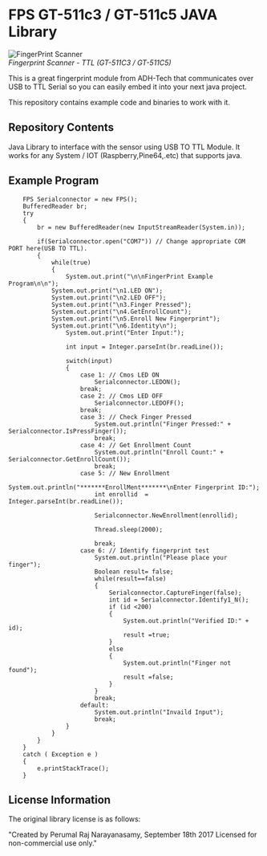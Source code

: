 FPS GT-511c3 / GT-511c5  JAVA Library
=========================
![FingerPrint Scanner](https://dlnmh9ip6v2uc.cloudfront.net/images/products/1/1/7/9/2/11792-01_medium.jpg)  
*Fingerprint Scanner - TTL (GT-511C3 / GT-511C5)*

This is a great fingerprint module from ADH-Tech that communicates over USB to TTL Serial so you can easily embed it into your next java project.

This repository contains example code and binaries to work with it.

Repository Contents
-------------------
Java Library to interface with the sensor using USB TO TTL Module. It works for any System / IOT (Raspberry,Pine64,.etc) that supports java.

Example Program
--------------
        FPS Serialconnector = new FPS();
    	BufferedReader br;
        try
        {
        	br = new BufferedReader(new InputStreamReader(System.in));
        	 
        	if(Serialconnector.open("COM7")) // Change appropriate COM PORT here(USB TO TTL).
        	{
        		while(true)
        		{
        			System.out.print("\n\nFingerPrint Example Program\n\n");
				System.out.print("\n1.LED ON");
				System.out.print("\n2.LED OFF");
				System.out.print("\n3.Finger Pressed");
				System.out.print("\n4.GetEnrollCount");
				System.out.print("\n5.Enroll New Fingerprint");
				System.out.print("\n6.Identity\n");
        			System.out.print("Enter Input:");
        			
        			int input = Integer.parseInt(br.readLine());
        			
        			switch(input)
        			{
        				case 1: // Cmos LED ON
        					Serialconnector.LEDON();
    					break;
        				case 2: // Cmos LED OFF
        					Serialconnector.LEDOFF();
    					break;
        				case 3: // Check Finger Pressed
        					System.out.println("Finger Pressed:" + Serialconnector.IsPressFinger());
        					break;
        				case 4: // Get Enrollment Count
        					System.out.println("Enroll Count:" + Serialconnector.GetEnrollCount());
        					break;
        				case 5: // New Enrollment
        					System.out.println("*******EnrollMent*******\nEnter Fingerprint ID:");
        					int enrollid  = Integer.parseInt(br.readLine());
        					
        					Serialconnector.NewEnrollment(enrollid);
        					
        					Thread.sleep(2000);
        					
        					break;
        				case 6: // Identify fingerprint test
        					System.out.println("Please place your finger");
        					Boolean result= false;
        					while(result==false)
        					{
        						Serialconnector.CaptureFinger(false);
        						int id = Serialconnector.Identify1_N();
        						if (id <200)
        						{
        							System.out.println("Verified ID:" + id);
        							result =true;
        						}
        						else
        						{
        							System.out.println("Finger not found");
        							result =false;
        						}
        					}
        					break;
    					default:
    						System.out.println("Invaild Input");
    						break;
        			}
        		}
        	}
        }
        catch ( Exception e )
        {
            e.printStackTrace();
        }


License Information
-------------------

The original library license is as follows:

"Created by Perumal Raj Narayanasamy, September 18th 2017
	Licensed for non-commercial use only."
